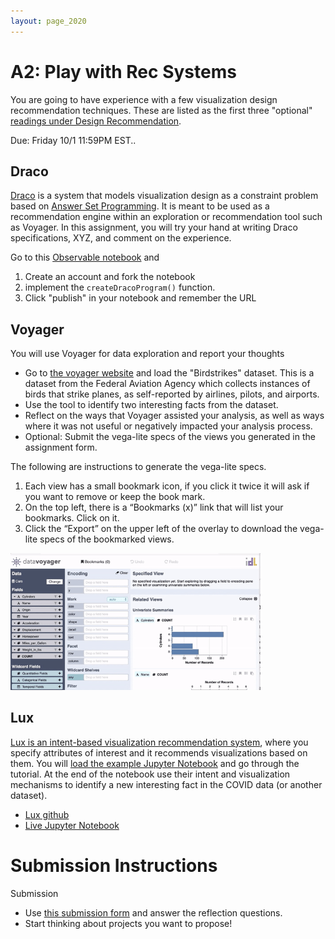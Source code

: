 ```yaml
---
layout: page_2020
---
```


# A2: Play with Rec Systems

You are going to have experience with a few visualization design recommendation techniques.  These are listed as the first three "optional" [readings under Design Recommendation](./papers#design).


Due: Friday 10/1 11:59PM EST..

## Draco

[Draco](https://idl.cs.washington.edu/files/2019-Draco-InfoVis.pdf) is a system that models visualization design as a constraint problem based on [Answer Set Programming](https://en.m.wikipedia.org/wiki/Answer_set_programming).  It is meant to be used as a recommendation engine within an exploration or recommendation tool such as Voyager.  In this assignment, you will try your hand at writing Draco specifications, XYZ, and comment on the experience.

Go to this [Observable notebook](https://observablehq.com/@sirrice/auto-visualization-with-draco) and

1. Create an account and fork the notebook
2. implement the `createDracoProgram()` function.
3. Click "publish" in your notebook and remember the URL

## Voyager

You will use Voyager for data exploration and report your thoughts

* Go to [the voyager website](https://vega.github.io/voyager/) and load the "Birdstrikes" dataset.  This is a dataset from the Federal Aviation Agency which collects instances of birds that strike planes, as self-reported by airlines, pilots, and airports.  
* Use the tool to identify two interesting facts from the dataset.
* Reflect on the ways that Voyager assisted your analysis, as well as ways where it was not useful or negatively impacted your analysis process.
* Optional: Submit the vega-lite specs of the views you generated in the assignment form. 

The following are instructions to generate the vega-lite specs.

1. Each view has a small bookmark icon, if you click it twice it will ask if you want to remove or keep the book mark. 
2. On the top left, there is a “Bookmarks (x)” link that will list your bookmarks.  Click on it.  
3. Click the “Export” on the upper left of the overlay to download the vega-lite specs of the bookmarked views.

<img src="/files/hdisys/voyager export.gif" style="width: 400px;"/>

## Lux

[Lux is an intent-based visualization recommendation system](https://arxiv.org/pdf/2105.00121.pdf), where you specify attributes of interest and it recommends visualizations based on them.    You will [load the example Jupyter Notebook](https://mybinder.org/v2/gh/lux-org/lux-binder/master?urlpath=lab/tree/demo/hpi_covid_demo.ipynb) and go through the tutorial.    At the end of the notebook use their intent and visualization mechanisms to identify a new interesting fact in the COVID data (or another dataset).    


* [Lux github](https://github.com/lux-org/lux)
* [Live Jupyter Notebook](https://mybinder.org/v2/gh/lux-org/lux-binder/master?urlpath=lab/tree/demo/hpi_covid_demo.ipynb)


# Submission Instructions

Submission

* Use [this submission form](https://forms.gle/QbVfT9Vtb1AeJQz9A) and answer the reflection questions.
* Start thinking about projects you want to propose!

